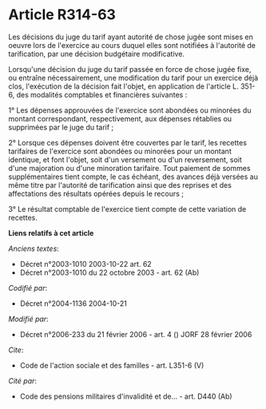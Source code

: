 # Article R314-63

Les décisions du juge du tarif ayant autorité de chose jugée sont mises en oeuvre lors de l'exercice au cours duquel elles
sont notifiées à l'autorité de tarification, par une décision budgétaire modificative. 

Lorsqu'une décision du juge du tarif passée en force de chose jugée fixe, ou entraîne nécessairement, une modification du
tarif pour un exercice déjà clos, l'exécution de la décision fait l'objet, en application de l'article L. 351-6, des
modalités comptables et financières suivantes : 

1° Les dépenses approuvées de l'exercice sont abondées ou minorées du montant correspondant, respectivement, aux dépenses
rétablies ou supprimées par le juge du tarif ; 

2° Lorsque ces dépenses doivent être couvertes par le tarif, les recettes tarifaires de l'exercice sont abondées ou minorées
pour un montant identique, et font l'objet, soit d'un versement ou d'un reversement, soit d'une majoration ou d'une
minoration tarifaire. Tout paiement de sommes supplémentaires tient compte, le cas échéant, des avances déjà versées au même
titre par l'autorité de tarification ainsi que des reprises et des affectations des résultats opérées depuis le recours ; 

3° Le résultat comptable de l'exercice tient compte de cette variation de recettes.

**Liens relatifs à cet article**

_Anciens textes_:

  - Décret n°2003-1010 2003-10-22 art. 62
  - Décret n°2003-1010 du 22 octobre 2003 - art. 62 (Ab)

_Codifié par_:

  - Décret n°2004-1136 2004-10-21

_Modifié par_:

  - Décret n°2006-233 du 21 février 2006 - art. 4 () JORF 28 février 2006

_Cite_:

  - Code de l'action sociale et des familles - art. L351-6 (V)

_Cité par_:

  - Code des pensions militaires d'invalidité et de... - art. D440 (Ab)
